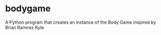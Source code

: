 # bodygame
A Python program that creates an instance of the Body Game inspired by Brian Ramirez Kyle
